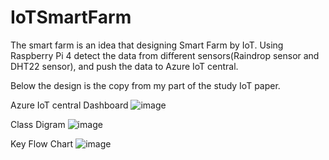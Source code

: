 # IoTSmartFarm
The smart farm is an idea that designing Smart Farm by IoT.  Using Raspberry Pi 4 detect the data from different sensors(Raindrop sensor and DHT22 sensor), and push the data to Azure IoT central.

Below the design is the copy from my part of the study IoT paper.

Azure IoT central Dashboard
![image](https://user-images.githubusercontent.com/183577/148867341-0f4529d4-a226-4086-9e6a-47ecf000a6c6.png)

Class Digram 
![image](https://user-images.githubusercontent.com/183577/148867501-7ef08f6a-d473-467d-86e8-6c319f436ab8.png)

Key Flow Chart
![image](https://user-images.githubusercontent.com/183577/148867549-047558b9-27cc-4198-aca3-d05570694c35.png)

